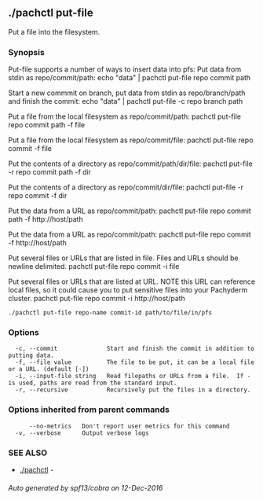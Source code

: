 ## ./pachctl put-file

Put a file into the filesystem.

### Synopsis


Put-file supports a number of ways to insert data into pfs:
Put data from stdin as repo/commit/path:
	echo "data" | pachctl put-file repo commit path

Start a new commmit on branch, put data from stdin as repo/branch/path and
finish the commit:
	echo "data" | pachctl put-file -c repo branch path

Put a file from the local filesystem as repo/commit/path:
	pachctl put-file repo commit path -f file

Put a file from the local filesystem as repo/commit/file:
	pachctl put-file repo commit -f file

Put the contents of a directory as repo/commit/path/dir/file:
	pachctl put-file -r repo commit path -f dir

Put the contents of a directory as repo/commit/dir/file:
	pachctl put-file -r repo commit -f dir

Put the data from a URL as repo/commit/path:
	pachctl put-file repo commit path -f http://host/path

Put the data from a URL as repo/commit/path:
	pachctl put-file repo commit -f http://host/path

Put several files or URLs that are listed in file.
Files and URLs should be newline delimited.
	pachctl put-file repo commit -i file

Put several files or URLs that are listed at URL.
NOTE this URL can reference local files, so it could cause you to put sensitive
files into your Pachyderm cluster.
	pachctl put-file repo commit -i http://host/path


```
./pachctl put-file repo-name commit-id path/to/file/in/pfs
```

### Options

```
  -c, --commit              Start and finish the commit in addition to putting data.
  -f, --file value          The file to be put, it can be a local file or a URL. (default [-])
  -i, --input-file string   Read filepaths or URLs from a file.  If - is used, paths are read from the standard input.
  -r, --recursive           Recursively put the files in a directory.
```

### Options inherited from parent commands

```
      --no-metrics   Don't report user metrics for this command
  -v, --verbose      Output verbose logs
```

### SEE ALSO
* [./pachctl](./pachctl.md)	 - 

###### Auto generated by spf13/cobra on 12-Dec-2016

